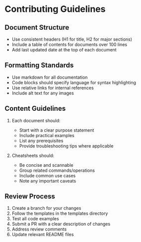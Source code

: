 # Contributing Guidelines

## Document Structure
- Use consistent headers (H1 for title, H2 for major sections)
- Include a table of contents for documents over 100 lines
- Add last updated date at the top of each document

## Formatting Standards
- Use markdown for all documentation
- Code blocks should specify language for syntax highlighting
- Use relative links for internal references
- Include alt text for any images

## Content Guidelines
1. Each document should:
   - Start with a clear purpose statement
   - Include practical examples
   - List any prerequisites
   - Provide troubleshooting tips where applicable

2. Cheatsheets should:
   - Be concise and scannable
   - Group related commands/operations
   - Include common use cases
   - Note any important caveats

## Review Process
1. Create a branch for your changes
2. Follow the templates in the templates directory
3. Test all code examples
4. Submit a PR with a clear description of changes
5. Address review comments
6. Update relevant README files
